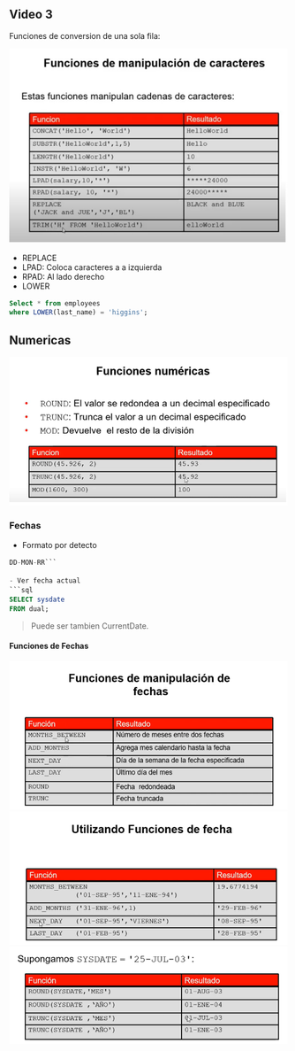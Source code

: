 ## Video 3

Funciones de conversion de una sola fila:


![](imagenes/manipulacion_caracteres.jpg)
- REPLACE
- LPAD: Coloca caracteres a a izquierda
- RPAD: Al lado derecho
- LOWER

```sql
Select * from employees
where LOWER(last_name) = 'higgins';
```

## Numericas
![](imagenes/numericas.png)

### Fechas
- Formato por detecto
```sql
DD-MON-RR```

- Ver fecha actual
```sql
SELECT sysdate
FROM dual;
```
> Puede ser tambien CurrentDate.

#### Funciones de Fechas
![](imagenes/fechas.png)
![](imagenes/fechas2.png)
![](imagenes/fechas3.png)
